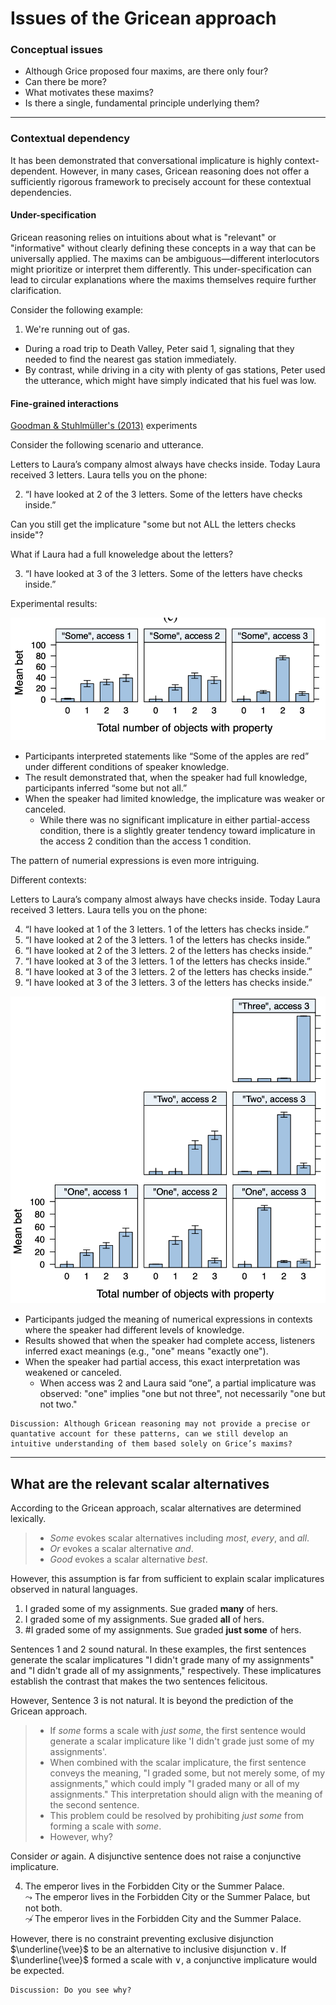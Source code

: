 # Issues of the Gricean approach


### Conceptual issues

- Although Grice proposed four maxims, are there only four?
- Can there be more?
- What motivates these maxims?
- Is there a single, fundamental principle underlying them?  

--- 

### Contextual dependency

It has been demonstrated that conversational implicature is highly context-dependent. However, in many cases, Gricean reasoning does not offer a sufficiently rigorous framework to precisely account for these contextual dependencies. 


#### Under-specification 
Gricean reasoning relies on intuitions about what is "relevant" or "informative" without clearly defining these concepts in a way that can be universally applied. The maxims can be ambiguous—different interlocutors might prioritize or interpret them differently. This under-specification can lead to circular explanations where the maxims themselves require further clarification. 

Consider the following example:

1. We're running out of gas.

- During a road trip to Death Valley, Peter said 1, signaling that they needed to find the nearest gas station immediately. 
- By contrast, while driving in a city with plenty of gas stations, Peter used the utterance, which might have simply indicated that his fuel was low.

#### Fine-grained interactions

[Goodman & Stuhlmüller's (2013)](https://onlinelibrary.wiley.com/doi/full/10.1111/tops.12007) experiments

Consider the following scenario and utterance. 

Letters to Laura’s company almost always have checks inside. Today Laura received 3 letters. Laura tells you on the phone: 

2. “I have looked at 2 of the 3 letters. Some of the letters have checks inside.”

Can you still get the implicature "some but not ALL the letters checks inside"? 

What if Laura had a full knoweledge about the letters? 

3. “I have looked at 3 of the 3 letters. Some of the letters have checks inside.”

Experimental results:

![Alt Text](https://github.com/haozeli-ling/Pragmatics/blob/main/GS_2013_1.png)

- Participants interpreted statements like “Some of the apples are red” under different conditions of speaker knowledge.
- The result demonstrated that, when the speaker had full knowledge, participants inferred “some but not all.”
- When the speaker had limited knowledge, the implicature was weaker or canceled.
  - While there was no significant implicature in either partial-access condition, there is a slightly greater tendency toward implicature in the access 2 condition than the access 1 condition. 

The pattern of numerial expressions is even more intriguing. 

Different contexts:

Letters to Laura’s company almost always have checks inside. Today Laura received 3 letters. Laura tells you on the phone: 

4. “I have looked at 1 of the 3 letters. 1 of the letters has checks inside.”
5. “I have looked at 2 of the 3 letters. 1 of the letters has checks inside.”
6. “I have looked at 2 of the 3 letters. 2 of the letters has checks inside.”
7. “I have looked at 3 of the 3 letters. 1 of the letters has checks inside.”
8. “I have looked at 3 of the 3 letters. 2 of the letters has checks inside.”
9. “I have looked at 3 of the 3 letters. 3 of the letters has checks inside.”

![Alt Text](https://github.com/haozeli-ling/Pragmatics/blob/main/GS_2013_2.png)

- Participants judged the meaning of numerical expressions in contexts where the speaker had different levels of knowledge.
- Results showed that when the speaker had complete access, listeners inferred exact meanings (e.g., "one" means "exactly one").
- When the speaker had partial access, this exact interpretation was weakened or canceled.
  - When access was 2 and Laura said “one”, a partial implicature was observed: "one" implies "one but not three", not necessarily "one but not two."
 
```
Discussion: Although Gricean reasoning may not provide a precise or quantative account for these patterns, can we still develop an intuitive understanding of them based solely on Grice’s maxims? 
``` 

--- 

## What are the relevant scalar alternatives

According to the Gricean approach, scalar alternatives are determined lexically. 

> - *Some* evokes scalar alternatives including *most*, *every*, and *all*.
> - *Or* evokes a scalar alternative *and*.
> - *Good* evokes a scalar alternative *best*.

However, this assumption is far from sufficient to explain scalar implicatures observed in natural languages. 

1. I graded some of my assignments. Sue graded **many** of hers.
2. I graded some of my assignments. Sue graded **all** of hers.
3. #I graded some of my assignments. Sue graded **just some** of hers.  

Sentences 1 and 2 sound natural. In these examples, the first sentences generate the scalar implicatures "I didn't grade many of my assignments" and "I didn't grade all of my assignments," respectively. These implicatures establish the contrast that makes the two sentences felicitous.

However, Sentence 3 is not natural. It is beyond the prediction of the Gricean approach. 

> - If *some* forms a scale with *just some*, the first sentence would generate a scalar implicature like 'I didn't grade just some of my assignments'. <br>
> - When combined with the scalar implicature, the first sentence conveys the meaning, "I graded some, but not merely some, of my assignments," which could imply "I graded many or all of my assignments." This interpretation should align with the meaning of the second sentence.
> - This problem could be resolved by prohibiting *just some* from forming a scale with *some*.
> - However, why?  

Consider *or* again. A disjunctive sentence does not raise a conjunctive implicature. 

4. The emperor lives in the Forbidden City or the Summer Palace. <br>
   $\leadsto$ The emperor lives in the Forbidden City or the Summer Palace, but not both. <br>
   $\not\leadsto$ The emperor lives in the Forbidden City and the Summer Palace.
   
However, there is no constraint preventing exclusive disjunction $\underline{\vee}$ to be an alternative to inclusive disjunction $\vee$. If $\underline{\vee}$ formed a scale with $\vee$, a conjunctive implicature would be expected. 

```
Discussion: Do you see why?
``` 




